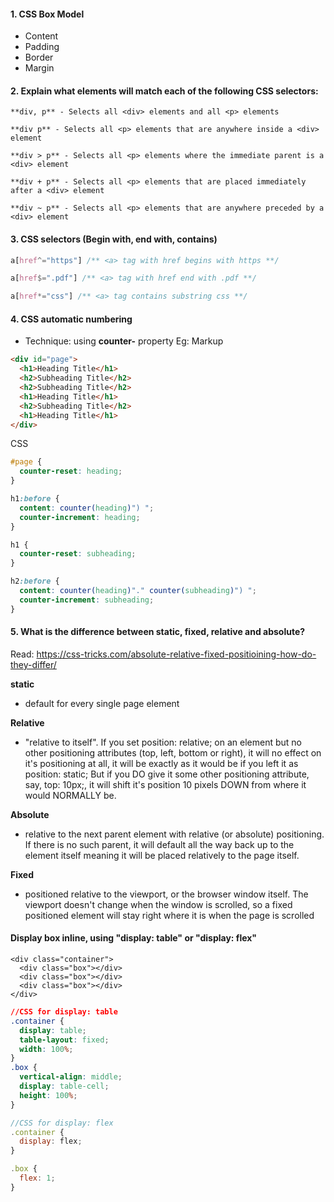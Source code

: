 #### 1. CSS Box Model
* Content
* Padding
* Border
* Margin

#### 2. Explain what elements will match each of the following CSS selectors:
```
**div, p** - Selects all <div> elements and all <p> elements

**div p** - Selects all <p> elements that are anywhere inside a <div> element

**div > p** - Selects all <p> elements where the immediate parent is a <div> element

**div + p** - Selects all <p> elements that are placed immediately after a <div> element

**div ~ p** - Selects all <p> elements that are anywhere preceded by a <div> element
```

#### 3. CSS selectors (Begin with, end with, contains)

```css
a[href^="https"] /** <a> tag with href begins with https **/

a[href$=".pdf"] /** <a> tag with href end with .pdf **/

a[href*="css"] /** <a> tag contains substring css **/

```

#### 4. CSS automatic numbering
* Technique: using **counter-** property
Eg:
Markup
```html
<div id="page">
  <h1>Heading Title</h1>
  <h2>Subheading Title</h2>
  <h2>Subheading Title</h2>
  <h1>Heading Title</h1>
  <h2>Subheading Title</h2>
  <h1>Heading Title</h1>
</div>
```
CSS
```css
#page {
  counter-reset: heading;
}

h1:before {
  content: counter(heading)") ";
  counter-increment: heading;
}

h1 {
  counter-reset: subheading;
}

h2:before {
  content: counter(heading)"." counter(subheading)") ";
  counter-increment: subheading;
}
```

#### 5. What is the difference between static, fixed, relative and absolute?

Read: https://css-tricks.com/absolute-relative-fixed-positioining-how-do-they-differ/

**static**
* default for every single page element

**Relative**
* "relative to itself". If you set position: relative; on an element but no other positioning attributes (top, left, bottom or right), it will no effect on it's positioning at all, it will be exactly as it would be if you left it as position: static; But if you DO give it some other positioning attribute, say, top: 10px;, it will shift it's position 10 pixels DOWN from where it would NORMALLY be.

**Absolute**
* relative to the next parent element with relative (or absolute) positioning. If there is no such parent, it will default all the way back up to the <html> element itself meaning it will be placed relatively to the page itself.

**Fixed**
* positioned relative to the viewport, or the browser window itself. The viewport doesn't change when the window is scrolled, so a fixed positioned element will stay right where it is when the page is scrolled

#### Display box inline, using "display: table" or "display: flex"

```
<div class="container">
  <div class="box"></div>
  <div class="box"></div>
  <div class="box"></div>
</div>

```

```css
//CSS for display: table
.container {
  display: table;
  table-layout: fixed;
  width: 100%;
}
.box {
  vertical-align: middle;
  display: table-cell;
  height: 100%;
}
```

```js
//CSS for display: flex
.container {
  display: flex;
}

.box {
  flex: 1;
}

```


